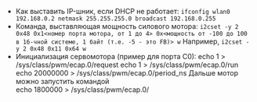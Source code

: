  * Как выставить IP-шник, если DHCP не работает: 
   `ifconfig wlan0 192.168.0.2 netmask 255.255.255.0 broadcast 192.168.0.255`
 * Команда, выставляющая мощность силового мотора: 
   `i2cset -y 2 0x48 0x1<номер порта мотора, от 1 до 4> 0x<мощность от -100 до 100 в 16-чной системе, 1 байт (т.е. -5 - это FB)> w` 
   Например, 
   `i2cset -y 2 0x48 0x11 0x64 w`
 * Инициализация сервомотора (пример для порта С0):
    echo 1 > /sys/class/pwm/ecap.0/request
    echo 1 > /sys/class/pwm/ecap.0/run
    echo 20000000 > /sys/class/pwm/ecap.0/period_ns
   Дальше мотор можно запустить командой  
    echo 1800000 > /sys/class/pwm/ecap.0/